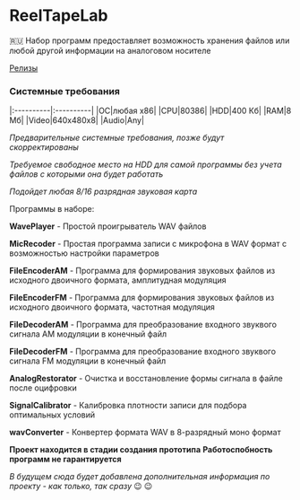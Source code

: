 # ReelTapeLab
:ru:
Набор программ предоставляет возможность хранения файлов или любой другой информации на аналоговом носителе

 
[Релизы](https://github.com/anrej0705/ReelTapeLab/releases)

### Системные требования

|:----------|:----------|
|ОС|любая x86|
|CPU|80386|
|HDD|400 Кб|
|RAM|8 Мб|
|Video|640x480x8|
|Audio|Any|

*Предварительные системные требования, позже будут скорректированы*

*Требуемое свободное место на HDD для самой программы без учета файлов с которыми она будет работать*

*Подойдет любая 8/16 разрядная звуковая карта*

Программы в наборе:

**WavePlayer** - Простой проигрыватель WAV файлов

**MicRecoder** - Простая программа записи с микрофона в WAV формат с возможностью настройки параметров

**FileEncoderAM** - Программа для формирования звуковых файлов из исходного двоичного формата, амплитудная модуляция

**FileEncoderFM** - Программа для формирования звуковых файлов из исходного двоичного формата, частотная модуляция

**FileDecoderAM** - Программа для преобразование входного звуквого сигнала AM модуляции в конечный файл

**FileDecoderFM** - Программа для преобразование входного звуквого сигнала FM модуляции в конечный файл

**AnalogRestorator** - Очистка и восстановление формы сигнала в файле после оцифровки

**SignalCalibrator** - Калибровка плотности записи для подбора оптимальных условий

**wavConverter** - Конвертер формата WAV в 8-разрядный моно формат


**Проект находится в стадии создания прототипа**
**Работоспобность программ не гарантируется**

*В будущем сюда будет добавлена дополнительная информация по проекту - как только, так сразу*  :wink: :wink: